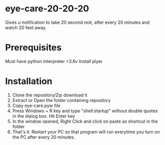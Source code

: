 # eye-care-20-20-20
Gives u notification to take 20 second rest, after every 20 minutes and watch 20 feet away.

# Prerequisites
Must have python interpreter >3.6v
Install plyer

# Installation

1. Clone the repository/Zip download it
2. Extract or Open the folder containing repository
3. Copy eye-care.pyw file
4. Press Windows + R key and type "shell:startup" without double quotes in the dialog box. Hit Enter key
5. In the window opened, Right Click and click on paste as shortcut in the folder
6. That's it. Restart your PC so that program will run everytime you turn on the PC after every 20 minutes.
